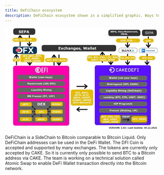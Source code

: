 ```yaml
---
title: DeFiChain ecosystem
description: DeFiChain ecosystem shown in a simplified graphic. Ways to get fiat in and out of the ecosystem.
---
```


![DeFiChain ecosystem](./../media/DefiChain_EcoSystem_1.02.jpg)

DeFiChain is a SideChain to Bitcoin comparable to Bitcoin Liquid. Only DeFiChain addresses can be used in the DeFi Wallet. The DFI Coin is accepted and supported by many exchanges. The tokens are currently only accepted by CAKE. So it is currently only possible to send BTC to a Bitcoin address via CAKE. The team is working on a technical solution called Atomic Swap to enable DeFi Wallet transaction directly into the Bitcoin network.
